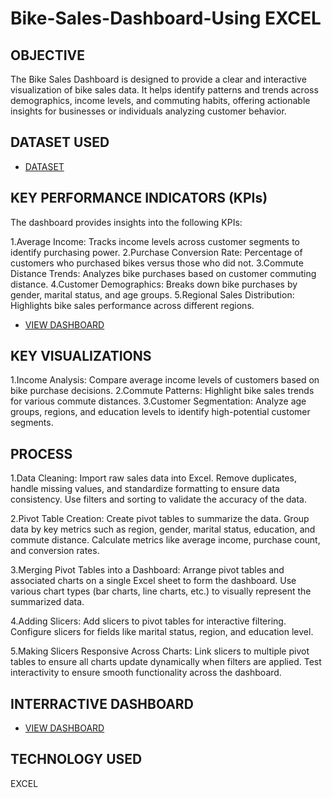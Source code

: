 # Bike-Sales-Dashboard-Using EXCEL

## OBJECTIVE
The Bike Sales Dashboard is designed to provide a clear and interactive visualization of bike sales data. It helps identify patterns and trends across demographics, income levels, and commuting habits, offering actionable insights for businesses or individuals analyzing customer behavior.

## DATASET USED

- <a href="https://github.com/LogicInData/Bike-Sales-Dashboard/blob/main/Bike%20Sales%20Dashboard.xlsx">DATASET</a>

## KEY PERFORMANCE INDICATORS (KPIs)

The dashboard provides insights into the following KPIs:

1.Average Income: Tracks income levels across customer segments to identify purchasing power.
2.Purchase Conversion Rate: Percentage of customers who purchased bikes versus those who did not.
3.Commute Distance Trends: Analyzes bike purchases based on customer commuting distance.
4.Customer Demographics: Breaks down bike purchases by gender, marital status, and age groups.
5.Regional Sales Distribution: Highlights bike sales performance across different regions.

- <a href="https://github.com/LogicInData/Bike-Sales-Dashboard/blob/main/Bike_Sales_Dasboard_IMAGE.png">VIEW DASHBOARD</a>

## KEY VISUALIZATIONS

1.Income Analysis: Compare average income levels of customers based on bike purchase decisions.
2.Commute Patterns: Highlight bike sales trends for various commute distances.
3.Customer Segmentation: Analyze age groups, regions, and education levels to identify high-potential customer segments.

## PROCESS

1.Data Cleaning:
Import raw sales data into Excel.
Remove duplicates, handle missing values, and standardize formatting to ensure data consistency.
Use filters and sorting to validate the accuracy of the data.

2.Pivot Table Creation:
Create pivot tables to summarize the data.
Group data by key metrics such as region, gender, marital status, education, and commute distance.
Calculate metrics like average income, purchase count, and conversion rates.

3.Merging Pivot Tables into a Dashboard:
Arrange pivot tables and associated charts on a single Excel sheet to form the dashboard.
Use various chart types (bar charts, line charts, etc.) to visually represent the summarized data.

4.Adding Slicers:
Add slicers to pivot tables for interactive filtering.
Configure slicers for fields like marital status, region, and education level.

5.Making Slicers Responsive Across Charts:
Link slicers to multiple pivot tables to ensure all charts update dynamically when filters are applied.
Test interactivity to ensure smooth functionality across the dashboard.

## INTERRACTIVE DASHBOARD
- <a href="https://github.com/LogicInData/Bike-Sales-Dashboard/blob/main/Bike_Sales_Dasboard_IMAGE.png">VIEW DASHBOARD</a>

## TECHNOLOGY USED
EXCEL

